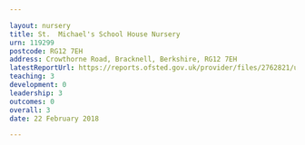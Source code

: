 ```yaml
---

layout: nursery
title: St.  Michael's School House Nursery
urn: 119299
postcode: RG12 7EH
address: Crowthorne Road, Bracknell, Berkshire, RG12 7EH
latestReportUrl: https://reports.ofsted.gov.uk/provider/files/2762821/urn/119299.pdf
teaching: 3
development: 0
leadership: 3
outcomes: 0
overall: 3
date: 22 February 2018

---
```

